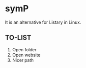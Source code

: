 # symP

It is an alternative for Listary in Linux.

## TO-LIST
1. Open folder
2. Open website
3. Nicer path
